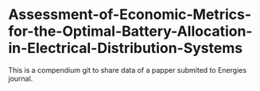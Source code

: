 # Assessment-of-Economic-Metrics-for-the-Optimal-Battery-Allocation-in-Electrical-Distribution-Systems

This is a compendium git to share  data of a papper submited to Energies journal.
